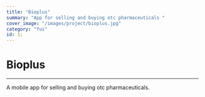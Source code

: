 ```yaml
---
title: "Bioplus"
summary: "App for selling and buying otc pharmaceuticals "
cover_image: "/images/project/bioplus.jpg"
category: "fui"
id: 1;
---
```


# Bioplus

---

A mobile app for selling and buying otc pharmaceuticals.
